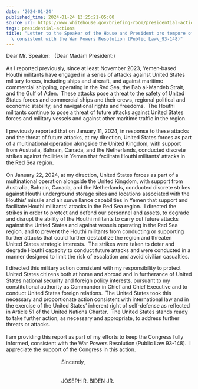 ```yaml
---
date: '2024-01-24'
published_time: 2024-01-24 13:25:21-05:00
source_url: https://www.whitehouse.gov/briefing-room/presidential-actions/2024/01/24/letter-to-the-speaker-of-the-house-and-president-pro-tempore-of-the-senate-consistent-with-the-war-powers-resolution-public-law-93-148-11/
tags: presidential-actions
title: "Letter to the Speaker of the House and President pro tempore of the Senate\
  \ consistent with the War Powers Resolution (Public Law\_93-148)"
---
```

 
Dear Mr. Speaker:   (Dear Madam President:)  
   
As I reported previously, since at least November 2023, Yemen‑based
Houthi militants have engaged in a series of attacks against United
States military forces, including ships and aircraft, and against
maritime commercial shipping, operating in the Red Sea, the Bab
al-Mandeb Strait, and the Gulf of Aden.  These attacks pose a threat to
the safety of United States forces and commercial ships and their crews,
regional political and economic stability, and navigational rights and
freedoms.  The Houthi militants continue to pose a threat of future
attacks against United States forces and military vessels and against
other maritime traffic in the region.  
   
I previously reported that on January 11, 2024, in response to these
attacks and the threat of future attacks, at my direction, United States
forces as part of a multinational operation alongside the United
Kingdom, with support from Australia, Bahrain, Canada, and the
Netherlands, conducted discrete strikes against facilities in Yemen that
facilitate Houthi militants’ attacks in the Red Sea region.  
   
On January 22, 2024, at my direction, United States forces as part of a
multinational operation alongside the United Kingdom, with support from
Australia, Bahrain, Canada, and the Netherlands, conducted discrete
strikes against Houthi underground storage sites and locations
associated with the Houthis’ missile and air surveillance capabilities
in Yemen that support and facilitate Houthi militants’ attacks in the
Red Sea region.  I directed the strikes in order to protect and defend
our personnel and assets, to degrade and disrupt the ability of the
Houthi militants to carry out future attacks against the United States
and against vessels operating in the Red Sea region, and to prevent the
Houthi militants from conducting or supporting further attacks that
could further destabilize the region and threaten United States
strategic interests.  The strikes were taken to deter and degrade Houthi
capacity to conduct future attacks and were conducted in a manner
designed to limit the risk of escalation and avoid civilian casualties.

I directed this military action consistent with my responsibility to
protect United States citizens both at home and abroad and in
furtherance of United States national security and foreign policy
interests, pursuant to my constitutional authority as Commander in Chief
and Chief Executive and to conduct United States foreign relations.  The
United States took this necessary and proportionate action consistent
with international law and in the exercise of the United States’
inherent right of self-defense as reflected in Article 51 of the United
Nations Charter.  The United States stands ready to take further action,
as necessary and appropriate, to address further threats or attacks.  
   
I am providing this report as part of my efforts to keep the Congress
fully informed, consistent with the War Powers Resolution (Public Law
93-148).  I appreciate the support of the Congress in this action.  
   
                                      Sincerely,  
   
   
                                      JOSEPH R. BIDEN JR.
